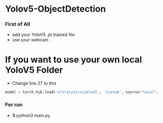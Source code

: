 # Yolov5-ObjectDetection

### First of All
- add your YoloV5 .pt trained file
- use your webcam

# If you want to use your own local YoloV5 Folder 
- Change line 27 to this
```python
model = torch.hub.load('ultralytics/yolov5', 'custom', source="local", path=model_name, force_reload=True)
```

### For run
- $ python3 main.py
